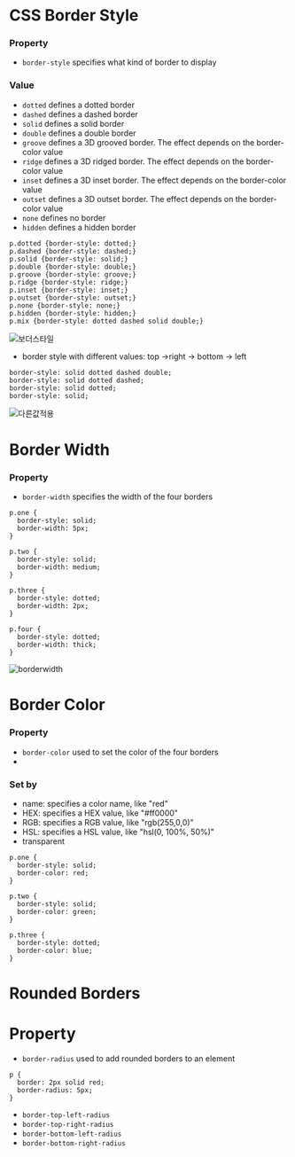 # CSS Border Style
### Property
- `border-style` specifies what kind of border to display
### Value
- `dotted` defines a dotted border
- `dashed` defines a dashed border
- `solid` defines a solid border
- `double` defines a double border
- `groove` defines a 3D grooved border. The effect depends on the border-color value
- `ridge` defines a 3D ridged border. The effect depends on the border-color value
- `inset` defines a 3D inset border. The effect depends on the border-color value
- `outset` defines a 3D outset border. The effect depends on the border-color value
- `none` defines no border
- `hidden` defines a hidden border

```
p.dotted {border-style: dotted;}
p.dashed {border-style: dashed;}
p.solid {border-style: solid;}
p.double {border-style: double;}
p.groove {border-style: groove;}
p.ridge {border-style: ridge;}
p.inset {border-style: inset;}
p.outset {border-style: outset;}
p.none {border-style: none;}
p.hidden {border-style: hidden;}
p.mix {border-style: dotted dashed solid double;}

```

![보더스타일](https://user-images.githubusercontent.com/106166065/191639627-4a95b01b-6b63-484b-a852-5f36682d45ae.JPG)

- border style with different values: top →right → bottom → left
```
border-style: solid dotted dashed double;
border-style: solid dotted dashed;
border-style: solid dotted;
border-style: solid;

```
![다른값적용](https://user-images.githubusercontent.com/106166065/191641381-a930be1e-c22d-477e-a51c-7f66130485f7.JPG)


# Border Width
### Property
- `border-width` specifies the width of the four borders
```
p.one {
  border-style: solid;
  border-width: 5px;
}

p.two {
  border-style: solid;
  border-width: medium;
}

p.three {
  border-style: dotted;
  border-width: 2px;
}

p.four {
  border-style: dotted;
  border-width: thick;
}
```
![borderwidth](https://user-images.githubusercontent.com/106166065/191642958-22d349e3-a338-4baa-afa5-1e896c854a6b.JPG)






# Border Color
### Property
- `border-color` used to set the color of the four borders
- 
### Set by
- name: specifies a color name, like "red"
- HEX: specifies a HEX value, like "#ff0000"
- RGB: specifies a RGB value, like "rgb(255,0,0)"
- HSL: specifies a HSL value, like "hsl(0, 100%, 50%)"
- transparent

```
p.one {
  border-style: solid;
  border-color: red;
}

p.two {
  border-style: solid;
  border-color: green;
}

p.three {
  border-style: dotted;
  border-color: blue;
}
```


# Rounded Borders
# Property
- `border-radius` used to add rounded borders to an element

```
p {
  border: 2px solid red;
  border-radius: 5px;
}
```

- `border-top-left-radius`
- `border-top-right-radius`
- `border-bottom-left-radius`
- `border-bottom-right-radius`








